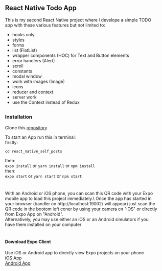 ## React Native Todo App
This is my second React Native project where I develope a simple TODO app with these various features but not limited to:
* hooks only
* styles
* forms
* list (FlatList)
* wrapper components (HOC) for Text and Button elements
* error handlers (Alert)
* scroll
* constants
* modal window
* work with images (Image)
* icons
* reducer and context
* server work
* use the Context instead of Redux

##
### Installation
Clone this [repository](https://github.com/fufylev/react_native_todo)


To start an App run this in terminal:\
firstly:
```
cd react_native_self_posts
```
then:\
`expo install` or `yarn install` or `npm install`\
then:\
`expo start` or `yarn start` or `npm start`
#
With an Android or iOS phone, you can scan this QR code with your Expo mobile app to load this project immediately.\ 
Once the app has started in your browser (bandler on http://localhost:19002/ will appear) just scan the QR code in the 
bootom left coner by using your camera on "iOS" or directly from Expo App on "Android".\
Alternatively, you may use either an iOS or an Android simulators if you have them installed on your computer
#
#### Download Expo Client
Use iOS or Android app to directly view Expo projects on your phone\
[iOS App](https://itunes.apple.com/app/apple-store/id982107779)\
[Android App](https://play.google.com/store/apps/details?id=host.exp.exponent&referrer=www)


